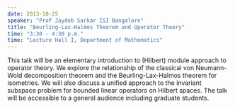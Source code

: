 ```yaml
---
date: 2013-10-25
speaker: "Prof Jaydeb Sarkar ISI Bangalore"
title: "Beurling-Lax-Halmos Theorem and Operator Theory"
time: "3:30 - 4:30 p.m." 
time: "Lecture Hall I, Department of Mathematics"
---
```

This talk will be an elementary introduction to (Hilbert) module
approach to operator theory. We explore the relationship of the
classical von Neumann-Wold decomposition theorem and the
Beurling-Lax-Halmos theorem for isometries. We will also discuss
a unified approach to the invariant subspace problem for bounded
linear operators on Hilbert spaces. The talk will be accessible to
a general audience including graduate students.
